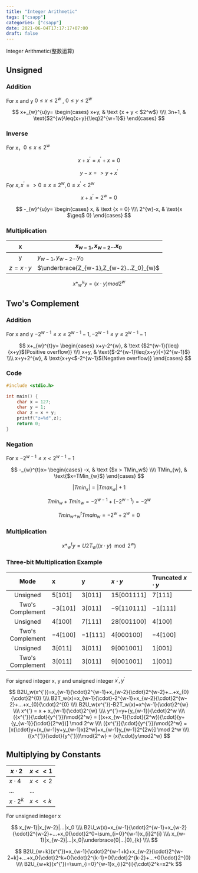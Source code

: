 ```yaml
---
title: "Integer Arithmetic"
tags: ["csapp"]
categories: ["csapp"]
date: 2021-06-04T17:17:17+07:00 
draft: false
---
```


Integer Arithmetic(整数运算)

<!--more-->

## Unsigned

### Addition

For x and y $0 \leq x \leq 2^w$ , $0 \leq y \leq 2^w$

$$
x+_{w}^{u}y= \begin{cases} x+y, & \text {x + y < $2^w$} \\\\ 3n+1, & \text{$2^{w}\leq{x+y}{\leq}2^{w+1}$}  \end{cases}
$$

### Inverse

For x，$0 \leq x \leq 2^w$

$$
x + x^{'} = x^{'} + x = 0
$$

$$
y - x => y + x^{'}
$$

For $x, x^{'} => 0 \leq x \leq 2^{w}, 0 \leq x^{'} < 2^{w}$

$$
x + x^{'} = 2^{w} = 0
$$

$$
-_{w}^{u}y= \begin{cases} x, & \text {x = 0} \\\\ 2^{w}-x, & \text{x $\geq$ 0}  \end{cases}
$$

### Multiplication

| x             | $x_{w-1},x_{w-2}...x_{0}$                |
|:-------------:| ---------------------------------------- |
| y             | $y_{w-1},y_{w-2}...y_{0}$                |
| $z=x{\cdot}y$ | $\underbrace{Z_{w-1},Z_{w-2}...Z_0}_{w}$ |

$$
x *_{w}^{u}y= (x{\cdot}y) mod 2^w
$$

## Two's Complement

### Addition

For x and y $-2^{w-1}{\leq}{x}{\leq}2^{w-1}-1, -2^{w-1}{\leq}{y}{\leq}2^{w-1}-1$

$$
x+_{w}^{t}y= \begin{cases} x+y-2^{w}, & \text {$2^{w-1}{\leq}{x+y}$(Positive overflow)} \\\\ x+y, & \text{$-2^{w-1}\leq{x+y}{<}2^{w-1}$} \\\\ x+y+2^{w}, & \text{x+y<$-2^{w-1}$(Negative overflow)}  \end{cases}
$$

### Code

```c
#include <stdio.h>

int main() {
    char x = 127;
    char y = 1;
    char z = x + y;
    printf("z=%d",z);
    return 0;
}
```

### Negation

For x $-2^{w-1}{\leq}x<2^{w-1}-1$

$$
-_{w}^{t}x= \begin{cases} -x, & \text {$x > TMin_w$} \\\\ TMin_{w}, & \text{$x=TMin_{w}$}  \end{cases}
$$

$$
|Tmin_x| = |Tmax_w| +1
$$

$$
Tmin_w + Tmin_w = -2^{w-1}+(-2^{w-1})=-2^{w}
$$

$$
Tmin_w+_{w}^{t}Tmain_w = -2^w+2^w=0
$$

### Multiplication

$$
x *_{w}^{t}y=U2T_w((x{\cdot}y)\mod{2^w})
$$

### Three-bit Multiplication Example

| Mode             | x         | y         | ${x}{\cdot}{y}$ | Truncated ${x}{\cdot}{y}$ |
|:----------------:|:--------- |:--------- |:--------------- |:------------------------- |
| Unsigned         | $5[101]$  | $3[011]$  | $15[001 111]$   | $7[111]$                  |
| Two's Complement | $-3[101]$ | $3[011]$  | $-9[110 111]$   | $-1[111]$                 |
| Unsigned         | $4[100]$  | $7[111]$  | $28[001 100]$   | $4[100]$                  |
| Two's Complement | $-4[100]$ | $-1[111]$ | $4[000 100]$    | $-4[100]$                 |
| Unsigned         | $3[011]$  | $3[011]$  | $9[001 001]$    | $1[001]$                  |
| Two's Complement | $3[011]$  | $3[011]$  | $9[001 001]$    | $1[001]$                  |

For signed integer x, y and unsigned integer $x^{'}, y^{'}$

$$
B2U_w(x^{'})=x_{w-1}{\cdot}2^{w-1}+x_{w-2}{\cdot}2^{w-2}+...+x_{0}{\cdot}2^{0} \\\\
B2T_w(x)=x_{w-1}{\cdot}-2^{w-1}+x_{w-2}{\cdot}2^{w-2}+...+x_{0}{\cdot}2^{0} \\\\
B2U_w(x^{'})-B2T_w(x)=x^{w-1}{\cdot}2^{w} \\\\
x^{'} = x + x_{w-1}{\cdot}2^{w} \\\\
y^{'}=y+{y_{w-1}}{\cdot}2^w \\\\
({x^{'}}{\cdot}{y^{'}})\mod{2^w} = [(x+x_{w-1}{\cdot}{2^w}){\cdot}(y+{y_{w-1}}{\cdot}{2^w})] \mod 2^w \\\\
({x^{'}}{\cdot}{y^{'}})\mod{2^w} = [x{\cdot}y+(x_{w-1}y+y_{w-1}x)2^w]+x_{w-1}y_{w-1}2^{2w}] \mod 2^w \\\\
({x^{'}}{\cdot}{y^{'}})\mod{2^w} = (x{\cdot}y\mod2^w)
$$

## Multiplying by Constants

| $x{\cdot}2$     | $x<<1$ |
| --------------- | ------ |
| $x{\cdot}4$     | $x<<2$ |
| ...             | ...    |
| $x{\cdot}2^{k}$ | $x<<k$ |

For unsigned integer x

$$
x_{w-1}|x_{w-2}|...|x_0 \\\\
B2U_w(x)=x_{w-1}{\cdot}2^{w-1}+x_{w-2}{\cdot}2^{w-2}+...+x_0{\cdot}2^0=\sum_{i=0}^{w-1}x_{i}2^{i} \\\\
x_{w-1}|x_{w-2}|...|x_0|\underbrace{0|...|0}_{k} \\\\
$$

$$
B2U_{w+k}(x^{'})=x_{w-1}{\cdot}2^{w-1+k}+x_{w-2}{\cdot}2^{w-2+k}+...+x_0{\cdot}2^k+0{\cdot}2^{k-1}+0{\cdot}2^{k-2}+...+0{\cdot}2^{0} \\\\
B2U_{w+k}(x^{'})=\sum_{i=0}^{w-1}x_{i}2^{i}{\cdot}2^k=x2^k
$$


